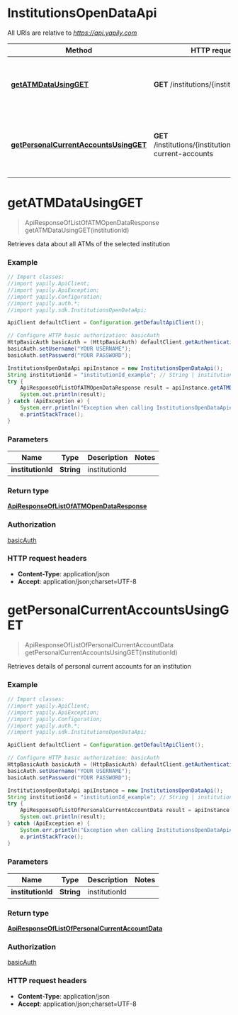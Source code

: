 # InstitutionsOpenDataApi

All URIs are relative to *https://api.yapily.com*

Method | HTTP request | Description
------------- | ------------- | -------------
[**getATMDataUsingGET**](InstitutionsOpenDataApi.md#getATMDataUsingGET) | **GET** /institutions/{institutionId}/atms | Retrieves data about all ATMs of the selected institution
[**getPersonalCurrentAccountsUsingGET**](InstitutionsOpenDataApi.md#getPersonalCurrentAccountsUsingGET) | **GET** /institutions/{institutionId}/personal-current-accounts | Retrieves details of personal current accounts for an institution


<a name="getATMDataUsingGET"></a>
# **getATMDataUsingGET**
> ApiResponseOfListOfATMOpenDataResponse getATMDataUsingGET(institutionId)

Retrieves data about all ATMs of the selected institution

### Example
```java
// Import classes:
//import yapily.ApiClient;
//import yapily.ApiException;
//import yapily.Configuration;
//import yapily.auth.*;
//import yapily.sdk.InstitutionsOpenDataApi;

ApiClient defaultClient = Configuration.getDefaultApiClient();

// Configure HTTP basic authorization: basicAuth
HttpBasicAuth basicAuth = (HttpBasicAuth) defaultClient.getAuthentication("basicAuth");
basicAuth.setUsername("YOUR USERNAME");
basicAuth.setPassword("YOUR PASSWORD");

InstitutionsOpenDataApi apiInstance = new InstitutionsOpenDataApi();
String institutionId = "institutionId_example"; // String | institutionId
try {
    ApiResponseOfListOfATMOpenDataResponse result = apiInstance.getATMDataUsingGET(institutionId);
    System.out.println(result);
} catch (ApiException e) {
    System.err.println("Exception when calling InstitutionsOpenDataApi#getATMDataUsingGET");
    e.printStackTrace();
}
```

### Parameters

Name | Type | Description  | Notes
------------- | ------------- | ------------- | -------------
 **institutionId** | **String**| institutionId |

### Return type

[**ApiResponseOfListOfATMOpenDataResponse**](ApiResponseOfListOfATMOpenDataResponse.md)

### Authorization

[basicAuth](../README.md#basicAuth)

### HTTP request headers

 - **Content-Type**: application/json
 - **Accept**: application/json;charset=UTF-8

<a name="getPersonalCurrentAccountsUsingGET"></a>
# **getPersonalCurrentAccountsUsingGET**
> ApiResponseOfListOfPersonalCurrentAccountData getPersonalCurrentAccountsUsingGET(institutionId)

Retrieves details of personal current accounts for an institution

### Example
```java
// Import classes:
//import yapily.ApiClient;
//import yapily.ApiException;
//import yapily.Configuration;
//import yapily.auth.*;
//import yapily.sdk.InstitutionsOpenDataApi;

ApiClient defaultClient = Configuration.getDefaultApiClient();

// Configure HTTP basic authorization: basicAuth
HttpBasicAuth basicAuth = (HttpBasicAuth) defaultClient.getAuthentication("basicAuth");
basicAuth.setUsername("YOUR USERNAME");
basicAuth.setPassword("YOUR PASSWORD");

InstitutionsOpenDataApi apiInstance = new InstitutionsOpenDataApi();
String institutionId = "institutionId_example"; // String | institutionId
try {
    ApiResponseOfListOfPersonalCurrentAccountData result = apiInstance.getPersonalCurrentAccountsUsingGET(institutionId);
    System.out.println(result);
} catch (ApiException e) {
    System.err.println("Exception when calling InstitutionsOpenDataApi#getPersonalCurrentAccountsUsingGET");
    e.printStackTrace();
}
```

### Parameters

Name | Type | Description  | Notes
------------- | ------------- | ------------- | -------------
 **institutionId** | **String**| institutionId |

### Return type

[**ApiResponseOfListOfPersonalCurrentAccountData**](ApiResponseOfListOfPersonalCurrentAccountData.md)

### Authorization

[basicAuth](../README.md#basicAuth)

### HTTP request headers

 - **Content-Type**: application/json
 - **Accept**: application/json;charset=UTF-8

